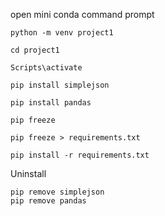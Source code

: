 open mini conda command prompt
```
python -m venv project1

cd project1

Scripts\activate

pip install simplejson

pip install pandas

pip freeze

pip freeze > requirements.txt

pip install -r requirements.txt

```


Uninstall 

```
pip remove simplejson
pip remove pandas

```

